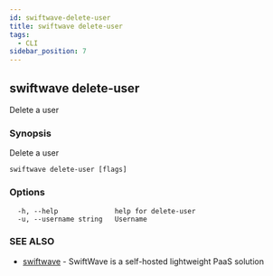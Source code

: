 ```yaml
---
id: swiftwave-delete-user
title: swiftwave delete-user
tags:
  - CLI
sidebar_position: 7
---
```


## swiftwave delete-user

Delete a user

### Synopsis

Delete a user

```
swiftwave delete-user [flags]
```

### Options

```
  -h, --help              help for delete-user
  -u, --username string   Username
```

### SEE ALSO

* [swiftwave](swiftwave.md)	 - SwiftWave is a self-hosted lightweight PaaS solution

